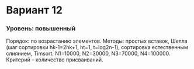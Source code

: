 # Вариант 12
### Уровень: повышенный


Порядок: по возрастанию элементов. Методы: простых вставок, Шелла (шаг сортировки hk-1=2hk+1, ht=1, t=log2n-1), сортировка естественным слиянием, Timsort. N1=10000, N2=30000,
N3=70000, N4=100000. Критерий – количество присваиваний.
